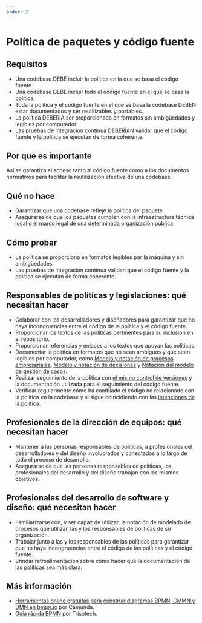 ```yaml
---
order: 2
---
```


# Política de paquetes y código fuente

## Requisitos

* Una codebase DEBE incluir la política en la que se basa el código fuente.
* Una codebase DEBE incluir todo el código fuente en el que se basa la política.
* Toda la política y el código fuente en el que se basa la codebase DEBEN estar documentados y ser reutilizables y portables.
* La política DEBERÍA ser proporcionada en formatos sin ambigüedades y legibles por computador.
* Las pruebas de integración continua DEBERÍAN validar que el código fuente y la política se ejecutan de forma coherente.

## Por qué es importante

Así se garantiza el acceso tanto al código fuente como a los documentos normativos para facilitar la reutilización efectiva de una codebase.

## Qué no hace

* Garantizar que una codebase refleje la política del paquete.
* Asegurarse de que los paquetes cumplen con la infraestructura técnica local o el marco legal de una determinada organización pública.

## Cómo probar

* La política se proporciona en formatos legibles por la máquina y sin ambigüedades.
* Las pruebas de integración continua validan que el código fuente y la política se ejecutan de forma coherente.

## Responsables de políticas y legislaciones: qué necesitan hacer

* Colaborar con los desarrolladores y diseñadores para garantizar que no haya incongruencias entre el código de la política y el código fuente.
* Proporcionar los textos de las políticas pertinentes para su inclusión en el repositorio.
* Proporcionar referencias y enlaces a los textos que apoyan las políticas.
* Documentar la política en formatos que no sean ambiguos y que sean legibles por computador, como [Modelo y notación de procesos empresariales](https://en.wikipedia.org/wiki/Business_Process_Model_and_Notation), [Modelo y notación de decisiones](https://www.omg.org/dmn/) y [Notación del modelo de gestión de casos](https://www.omg.org/cmmn/).
* Realizar seguimiento de la política con [el mismo control de versiones](version-control-and-history.md) y la documentación utilizada para el seguimiento del código fuente.
* Verificar regularmente cómo ha cambiado el código no relacionado con la política en la codebase y si sigue coincidiendo con las [intenciones de la política](document-objectives.md).

## Profesionales de la dirección de equipos: qué necesitan hacer

* Mantener a las personas responsables de políticas, a profesionales del desarrolladores y del diseño involucrados y conectados a lo largo de todo el proceso de desarrollo.
* Asegurarse de que las personas responsables de políticas, los profesionales del desarrollo y del diseño trabajan con los mismos objetivos.

## Profesionales del desarrollo de software y diseño: qué necesitan hacer

* Familiarízarse con, y ser capaz de utilizar, la notación de modelado de procesos que utilizan las y los responsables de políticas de su organización.
* Trabajar junto a las y los responsables de las políticas para garantizar que no haya incongruencias entre el código de las políticas y el código fuente.
* Brindar retroalimentación sobre cómo hacer que la documentación de las políticas sea más clara.

## Más información

* [Herramientas online gratuitas para construir diagramas BPMN, CMMN y DMN en bmpn.io](https://bpmn.io/) por Camunda.
* [Guía rápida BPMN](https://www.bpmnquickguide.com/view-bpmn-quick-guide/) por Trisotech.

